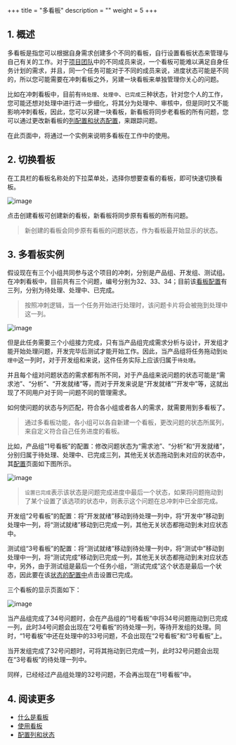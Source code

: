+++
title = "多看板"
description = ""
weight = 5
+++


## 1. 概述

多看板是指您可以根据自身需求创建多个不同的看板，自行设置看板状态来管理与自己有关的工作。对于[项目团队](../../teammember)中的不同成员来说，一个看板可能难以满足自身任务计划的需求，并且，同一个任务可能对于不同的成员来说，进度状态可能是不同的，所以您可能需要在冲刺看板之外，另建一块看板来单独管理你关心的问题。

比如在冲刺看板中，目前有`待处理`、`处理中`、`已完成`三种状态，针对您个人的工作，您可能还想对处理中进行进一步细化，将其分为处理中、审核中，但是同时又不能影响冲刺看板，因此，您可以另建一块看板，新看板将同步老看板的所有问题，您可以通过更改新看板的[列配置和状态配置](../config)，来跟踪问题。

在此页面中，将通过一个实例来说明多看板在工作中的使用。

## 2. 切换看板

在工具栏的看板名称处的下拉菜单处，选择你想要查看的看板，即可快速切换看板。

![image](/docs/user-guide/cooperation/iteration-plan/image/scrumboard-25.png)

点击创建看板可创建新的看板，新看板将同步原有看板的所有问题。

> 新创建的看板会同步原有看板的问题状态，作为看板最开始显示的状态。

## 3. 多看板实例

假设现在有三个小组共同参与这个项目的冲刺，分别是产品组、开发组、测试组。在冲刺看板中，目前共有三个问题，编号分别为32、33、34；目前该[看板配置](../config)有三列，分别为待处理、处理中、已完成。

> 按照冲刺逻辑，当一个任务开始进行处理时，该问题卡片将会被拖到处理中这一列。

![image](/docs/user-guide/cooperation/iteration-plan/image/scrumboard-26.png)

但是此任务需要三个小组接力完成，只有当产品组完成需求分析与设计，开发组才能开始处理问题，开发完毕后测试才能开始工作。因此，当产品组将任务拖动到`处理中`这一列时，对于开发组和来说，这件任务实际上应该归属于`待处理`。

并且每个组对问题状态的需求都有所不同，对于产品组来说问题的状态可能是“需求池”、“分析”、“开发就绪”等，而对于开发来说是“开发就绪”“开发中”等，这就出现了不同用户对于同一问题不同的管理需求。

如何使问题的状态与列匹配，符合各小组或者各人的需求，就需要用到多看板了。

> 通过多看板功能，各小组可以各自新建一个看板，更改问题的状态所属列，来自定义符合自己任务进度的看板。

比如，产品组“1号看板”的配置：修改问题状态为“需求池”、“分析”和“开发就绪”，分别归属于待处理、处理中、已完成三列，其他无关状态拖动到未对应的状态中，其[配置](../config)页面如下图所示。

![image](/docs/user-guide/cooperation/iteration-plan/image/scrumboard-27.png)

> `设置已完成`表示该状态是问题完成进度中最后一个状态，如果将问题拖动到了某个设置了该选项的状态中，则表示这个问题在总冲刺中已全部完成。 

开发组“2号看板”的配置：将“开发就绪”移动到待处理一列中，将“开发中”移动到处理中一列，将“测试就绪”移动到已完成一列，其他无关状态都拖动到未对应状态中。

测试组“3号看板”的配置：将“测试就绪”移动到待处理一列中，将“测试中”移动到处理中一列，将“测试完成”移动到已完成一列，其他无关状态都拖动到未对应状态中，另外，由于测试组是最后一个任务小组，“测试完成”这个状态是最后一个状态，因此要在该[状态的配置中]()点击设置已完成。

三个看板的显示页面如下：

![image](/docs/user-guide/cooperation/iteration-plan/image/scrumboard-28.png)

当产品组完成了34号问题时，会在产品组的“1号看板”中将34号问题拖动到已完成一列，此时34号问题会出现在“2号看板”的待处理一列，等待开发组的处理。同时，“1号看板”中还在处理中的33号问题，不会出现在“2号看板”和“3号看板”上。

当开发组完成了32号问题时，可将其拖动到已完成一列，此时32号问题会出现在“3号看板”的待处理一列中。

同样，已经经过产品组处理的32号问题，不会再出现在“1号看板”中。

## 4. 阅读更多

- [什么是看板](../whatisboard)
- [使用看板](../useboard)
- [配置列和状态](../config)